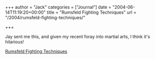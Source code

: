 +++
author = "Jack"
categories = ["Journal"]
date = "2004-06-14T11:19:20+00:00"
title = "Rumsfeld Fighting Techniques"
url = "/2004/rumsfeld-fighting-techniques/"

+++

Jay sent me this, and given my recent foray into martial arts, I think it's hilarious!

[Rumsfeld Fighting Techniques][1]

 [1]: http://poe-news.com/features.php?feat=31845
